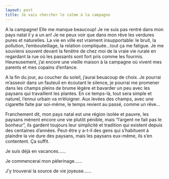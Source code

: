 ```yaml
---
layout: post
title: Je vais chercher le calme à la campagne
---
```


A la campagne! Elle me manque beaucoup! Je ne suis pas rentré dans mon pays natal il y a un an! Je ne peux voir que dans mon rêve les verdures pures et naturelles. La vie en ville est vraiment insupportable: le bruit, la pollution, l’embouteillage, la relation compliquée…tout ça me fatigue. Je me souviens souvent devant la fenêtre de chez moi de la vraie vie rurale en regardant la rue où les passants sont fort pris comme les fourmis. Heureusement, j’ai encore une vieille maison à la campagne où vivent mes parents et mes copains d’enfance.

A la fin du jour, au coucher du soleil, j’aurai beuacoup de choix. Je pourrai m’asseoir dans un fauteuil en écoutant le silence, je pourrai me promener dans les champs pleins de brume légère et bavarder un peu avec les paysans qui travaillent les plantes. En ce temps-là, tout sera simple et naturel, l’ennui urbain va m’éloigner. Aux levées des champs, avec une cigarette faite par soi-même, le temps revient au passé, comme un rêve…

Franchement dit, mon pays natal est une région isolée et pauvre, les paysans mènent encore une vie plutôt pénible, mais “l’argent ne fait pas le bonheur”, ils gardent toujours leur simplicité et tradition qui existent depuis des centaines d’années. Peut-être y a-t-il des gens qui s’habituent à plaindre la vie dure des paysans, mais les paysans eux-même, ils s’en contentent. Ça suffit.

Je suis déjà en vacances……

Je commencerai mon pèlerinage……

J’y trouverai la source de vie joyeuse……
